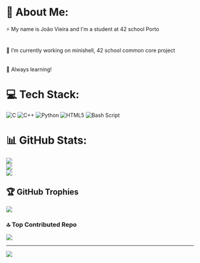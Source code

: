 # 💫 About Me:
⚡ My name is João Vieira and I'm a student at 42 school Porto<br><br><br>🔭 I’m currently working on minishell, 42 school common core project<br><br><br>🌱 Always learning!


# 💻 Tech Stack:
![C](https://img.shields.io/badge/c-%2300599C.svg?style=for-the-badge&logo=c&logoColor=white) ![C++](https://img.shields.io/badge/c++-%2300599C.svg?style=for-the-badge&logo=c%2B%2B&logoColor=white) ![Python](https://img.shields.io/badge/python-3670A0?style=for-the-badge&logo=python&logoColor=ffdd54) ![HTML5](https://img.shields.io/badge/html5-%23E34F26.svg?style=for-the-badge&logo=html5&logoColor=white) ![Bash Script](https://img.shields.io/badge/bash_script-%23121011.svg?style=for-the-badge&logo=gnu-bash&logoColor=white)
# 📊 GitHub Stats:
![](https://github-readme-stats.vercel.app/api?username=jvieira96&theme=midnight-purple&hide_border=false&include_all_commits=true&count_private=true)<br/>
![](https://nirzak-streak-stats.vercel.app/?user=jvieira96&theme=midnight-purple&hide_border=false)<br/>
![](https://github-readme-stats.vercel.app/api/top-langs/?username=jvieira96&theme=midnight-purple&hide_border=false&include_all_commits=true&count_private=true&layout=compact)

## 🏆 GitHub Trophies
![](https://github-profile-trophy.vercel.app/?username=jvieira96&theme=midnight-purple&no-frame=false&no-bg=true&margin-w=4)

### 🔝 Top Contributed Repo
![](https://github-contributor-stats.vercel.app/api?username=jvieira96&limit=5&theme=midnight-purple&combine_all_yearly_contributions=true)

---
[![](https://visitcount.itsvg.in/api?id=jvieira96&icon=6&color=4)](https://visitcount.itsvg.in)

<!-- Proudly created with GPRM ( https://gprm.itsvg.in ) -->
